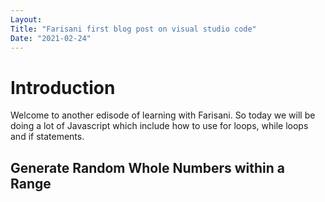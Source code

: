 ```yaml
---
Layout:
Title: "Farisani first blog post on visual studio code"
Date: "2021-02-24"
---
```



# Introduction
Welcome to another edisode of learning with Farisani. So today we will be doing a lot of Javascript which include how to use for loops, while loops and if statements.

## Generate Random Whole Numbers within a Range
